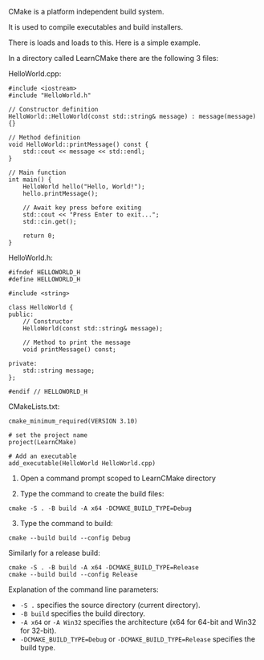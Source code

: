 

CMake is a platform independent build system.

It is used to compile executables and build installers.


There is loads and loads to this. Here is a simple example.

In a directory called LearnCMake there are the following 3 files:

HelloWorld.cpp:
```
#include <iostream>
#include "HelloWorld.h"

// Constructor definition
HelloWorld::HelloWorld(const std::string& message) : message(message) {}

// Method definition
void HelloWorld::printMessage() const {
    std::cout << message << std::endl;
}

// Main function
int main() {
    HelloWorld hello("Hello, World!");
    hello.printMessage();

    // Await key press before exiting
    std::cout << "Press Enter to exit...";
    std::cin.get();

    return 0;
}
```

HelloWorld.h:
```
#ifndef HELLOWORLD_H
#define HELLOWORLD_H

#include <string>

class HelloWorld {
public:
    // Constructor
    HelloWorld(const std::string& message);
    
    // Method to print the message
    void printMessage() const;

private:
    std::string message;
};

#endif // HELLOWORLD_H
```

CMakeLists.txt:
```
cmake_minimum_required(VERSION 3.10)

# set the project name
project(LearnCMake)

# Add an executable
add_executable(HelloWorld HelloWorld.cpp)
```

1. Open a command prompt scoped to LearnCMake directory

2. Type the command to create the build files:
```
cmake -S . -B build -A x64 -DCMAKE_BUILD_TYPE=Debug
```
3. Type the command to build:
```
cmake --build build --config Debug
```

Similarly for a release build:
```
cmake -S . -B build -A x64 -DCMAKE_BUILD_TYPE=Release
cmake --build build --config Release
```

Explanation of the command line parameters:
- `-S .` specifies the source directory (current directory).
- `-B build` specifies the build directory.
- `-A x64` or `-A Win32` specifies the architecture (x64 for 64-bit and Win32 for 32-bit).
- `-DCMAKE_BUILD_TYPE=Debug` or `-DCMAKE_BUILD_TYPE=Release` specifies the build type.